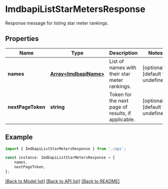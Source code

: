 # ImdbapiListStarMetersResponse

Response message for listing star meter rankings.

## Properties

Name | Type | Description | Notes
------------ | ------------- | ------------- | -------------
**names** | [**Array&lt;ImdbapiName&gt;**](ImdbapiName.md) | List of names with their star meter rankings. | [optional] [default to undefined]
**nextPageToken** | **string** | Token for the next page of results, if applicable. | [optional] [default to undefined]

## Example

```typescript
import { ImdbapiListStarMetersResponse } from './api';

const instance: ImdbapiListStarMetersResponse = {
    names,
    nextPageToken,
};
```

[[Back to Model list]](../README.md#documentation-for-models) [[Back to API list]](../README.md#documentation-for-api-endpoints) [[Back to README]](../README.md)
